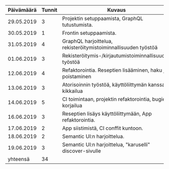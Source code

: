 | Päivämäärä | Tunnit | Kuvaus                                                          |
|------------|--------|-----------------------------------------------------------------|
| 29.05.2019 |      3 | Projektin setuppaamista, GraphQL tutustumista.                  |
| 30.05.2019 |      1 | Frontin setuppaamista.                                          |
| 31.05.2019 |      4 | GraphQL harjoittelua, rekisteröitymistoiminnallisuuden työstöä  |
| 01.06.2019 |      3 | Rekisteröitymis-/kirjautumistoiminnallisuuden työstöä           |
| 12.06.2019 |      4 | Refaktorointia. Reseptien lisääminen, haku ja poistaminen       |
| 13.06.2019 |      3 | Atorisoinnin työstöä, käyttöliittymän kanssa kikkailua          |
| 14.06.2019 |      5 | CI toimintaan, projektin refaktorointia, bugien korjailua       |
| 16.06.2019 |      3 | Reseptien lisäys käyttöliittymään, App refaktorointia.          |
| 17.06.2019 |      2 | App siistimistä, CI conffit kuntoon.                            |
| 18.06.2019 |      2 | Semantic UI:n harjoittelua.                                     |
| 19.06.2019 |      3 | Semantic UI:n harjoittelua, "karuselli" discover-sivulle        |
|   yhteensä |     34 |                                                                 |
